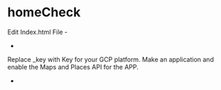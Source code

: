 
# homeCheck

Edit Index.html File - 
- <script type="text/javascript" src="https://maps.googleapis.com/maps/api/js?key=_key&libraries=places"></script>
Replace _key with Key for your GCP platform. Make an application and enable the Maps and Places API for the APP. 

- <script src="https://www.paypal.com/sdk/js?client-id=_key&currency=EUR">
Replace _key with the Paypal Id.
  
- Inside main.js 
```sh
const config = {
    country: "US",
    currency: "eur",
    paymentMethods: ["card", "sepa_debit"],
    stripeCountry: "DE",
    stripePublishableKey: "_key"  ( Replace _key with Stripe Public Key, not your secret )  
  }
  ```
  
  
- From within - server/main.js
const stripe = require("stripe")("_secret"); ( Replace _secret with the Stripe secret key - This is on server side

> The frontend is written with JQuery, HTML5, CSS, Bootstrap 3 and Toastr.
> The backend is written in Node.js with a Express server. ( If you have a backend written in some other language, replicating the functionalityy of backend here, you > would need to replace the appropriate URLs in main.js ( in project root ), essentially replacing "http://localhost:3000/" with your URL.

- Uses the PaymentIntent API from Stripe and not the older version.
